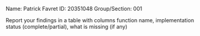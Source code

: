 Name: Patrick Favret
ID: 20351048
Group/Section: 001

Report your findings in a table with columns function name, implementation status (complete/partial), what is missing (if any)

